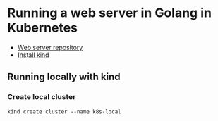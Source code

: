 # Running a web server in Golang in Kubernetes

- [Web server repository](https://github.com/Milena-Uehara/golang-app)
- [Install kind](https://kind.sigs.k8s.io/)

## Running locally with kind
### Create local cluster
```
kind create cluster --name k8s-local
```

